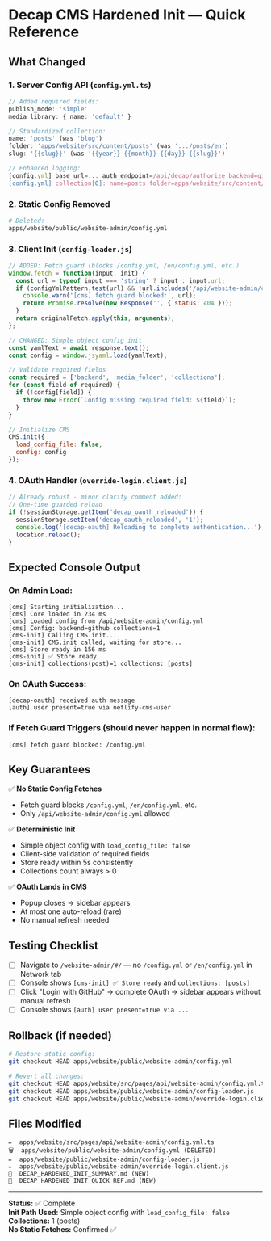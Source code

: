 # Decap CMS Hardened Init — Quick Reference

## What Changed

### 1. Server Config API (`config.yml.ts`)
```typescript
// Added required fields:
publish_mode: 'simple'
media_library: { name: 'default' }

// Standardized collection:
name: 'posts' (was 'blog')
folder: 'apps/website/src/content/posts' (was '.../posts/en')
slug: '{{slug}}' (was '{{year}}-{{month}}-{{day}}-{{slug}}')

// Enhanced logging:
[config.yml] base_url=... auth_endpoint=/api/decap/authorize backend=github repo=...@main collections.len=1
[config.yml] collection[0]: name=posts folder=apps/website/src/content/posts
```

### 2. Static Config Removed
```bash
# Deleted:
apps/website/public/website-admin/config.yml
```

### 3. Client Init (`config-loader.js`)
```javascript
// ADDED: Fetch guard (blocks /config.yml, /en/config.yml, etc.)
window.fetch = function(input, init) {
  const url = typeof input === 'string' ? input : input.url;
  if (configYmlPattern.test(url) && !url.includes('/api/website-admin/config.yml')) {
    console.warn('[cms] fetch guard blocked:', url);
    return Promise.resolve(new Response('', { status: 404 }));
  }
  return originalFetch.apply(this, arguments);
};

// CHANGED: Simple object config init
const yamlText = await response.text();
const config = window.jsyaml.load(yamlText);

// Validate required fields
const required = ['backend', 'media_folder', 'collections'];
for (const field of required) {
  if (!config[field]) {
    throw new Error(`Config missing required field: ${field}`);
  }
}

// Initialize CMS
CMS.init({
  load_config_file: false,
  config: config
});
```

### 4. OAuth Handler (`override-login.client.js`)
```javascript
// Already robust - minor clarity comment added:
// One-time guarded reload
if (!sessionStorage.getItem('decap_oauth_reloaded')) {
  sessionStorage.setItem('decap_oauth_reloaded', '1');
  console.log('[decap-oauth] Reloading to complete authentication...');
  location.reload();
}
```

## Expected Console Output

### On Admin Load:
```
[cms] Starting initialization...
[cms] Core loaded in 234 ms
[cms] Loaded config from /api/website-admin/config.yml
[cms] Config: backend=github collections=1
[cms-init] Calling CMS.init...
[cms-init] CMS.init called, waiting for store...
[cms] Store ready in 156 ms
[cms-init] ✅ Store ready
[cms-init] collections(post)=1 collections: [posts]
```

### On OAuth Success:
```
[decap-oauth] received auth message
[auth] user present=true via netlify-cms-user
```

### If Fetch Guard Triggers (should never happen in normal flow):
```
[cms] fetch guard blocked: /config.yml
```

## Key Guarantees

✅ **No Static Config Fetches**  
- Fetch guard blocks `/config.yml`, `/en/config.yml`, etc.  
- Only `/api/website-admin/config.yml` allowed

✅ **Deterministic Init**  
- Simple object config with `load_config_file: false`
- Client-side validation of required fields
- Store ready within 5s consistently  
- Collections count always > 0

✅ **OAuth Lands in CMS**  
- Popup closes → sidebar appears  
- At most one auto-reload (rare)  
- No manual refresh needed

## Testing Checklist

- [ ] Navigate to `/website-admin/#/` — no `/config.yml` or `/en/config.yml` in Network tab
- [ ] Console shows `[cms-init] ✅ Store ready` and `collections: [posts]`
- [ ] Click "Login with GitHub" → complete OAuth → sidebar appears without manual refresh
- [ ] Console shows `[auth] user present=true via ...`

## Rollback (if needed)

```bash
# Restore static config:
git checkout HEAD apps/website/public/website-admin/config.yml

# Revert all changes:
git checkout HEAD apps/website/src/pages/api/website-admin/config.yml.ts
git checkout HEAD apps/website/public/website-admin/config-loader.js
git checkout HEAD apps/website/public/website-admin/override-login.client.js
```

## Files Modified

```
✏️  apps/website/src/pages/api/website-admin/config.yml.ts
🗑️  apps/website/public/website-admin/config.yml (DELETED)
✏️  apps/website/public/website-admin/config-loader.js
✏️  apps/website/public/website-admin/override-login.client.js
📄  DECAP_HARDENED_INIT_SUMMARY.md (NEW)
📄  DECAP_HARDENED_INIT_QUICK_REF.md (NEW)
```

---

**Status:** ✅ Complete  
**Init Path Used:** Simple object config with `load_config_file: false`
**Collections:** 1 (posts)  
**No Static Fetches:** Confirmed ✅

